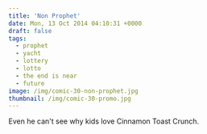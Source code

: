 ```yaml
---
title: 'Non Prophet'
date: Mon, 13 Oct 2014 04:10:31 +0000
draft: false
tags: 
  - prophet
  - yacht
  - lottery
  - lotto
  - the end is near
  - future
image: /img/comic-30-non-prophet.jpg
thumbnail: /img/comic-30-promo.jpg
---
```


Even he can't see why kids love Cinnamon Toast Crunch.